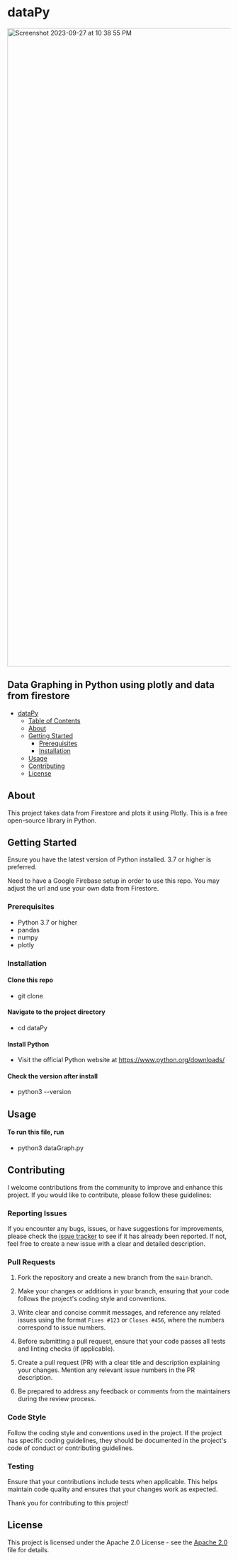 # dataPy

<img width="1440" alt="Screenshot 2023-09-27 at 10 38 55 PM" src="https://github.com/brandonadams21/dataPy/assets/91564475/72f21234-80d5-4f75-82b0-c609549e5c7c">

## Data Graphing in Python using plotly and data from firestore

- [dataPy](#dataPy)
  - [Table of Contents](#table-of-contents)
  - [About](#about)
  - [Getting Started](#getting-started)
    - [Prerequisites](#prerequisites)
    - [Installation](#installation)
  - [Usage](#usage)
  - [Contributing](#contributing)
  - [License](#license)

## About

This project takes data from Firestore and plots it using Plotly. This is a free open-source library in Python.

## Getting Started

Ensure you have the latest version of Python installed. 3.7 or higher is preferred.

Need to have a Google Firebase setup in order to use this repo. You may adjust the url and use your own data from Firestore.

### Prerequisites 

- Python 3.7 or higher
- pandas
- numpy
- plotly

### Installation

#### Clone this repo
- git clone

#### Navigate to the project directory
- cd dataPy

#### Install Python
- Visit the official Python website at https://www.python.org/downloads/

#### Check the version after install
- python3 --version

## Usage 

#### To run this file, run 
- python3 dataGraph.py

## Contributing

I welcome contributions from the community to improve and enhance this project. If you would like to contribute, please follow these guidelines:

### Reporting Issues

If you encounter any bugs, issues, or have suggestions for improvements, please check the [issue tracker](https://github.com/brandonadams21/dataPy/issues) to see if it has already been reported. If not, feel free to create a new issue with a clear and detailed description.

### Pull Requests

1. Fork the repository and create a new branch from the `main` branch.

2. Make your changes or additions in your branch, ensuring that your code follows the project's coding style and conventions.

3. Write clear and concise commit messages, and reference any related issues using the format `Fixes #123` or `Closes #456`, where the numbers correspond to issue numbers.

4. Before submitting a pull request, ensure that your code passes all tests and linting checks (if applicable).

5. Create a pull request (PR) with a clear title and description explaining your changes. Mention any relevant issue numbers in the PR description.

6. Be prepared to address any feedback or comments from the maintainers during the review process.

### Code Style

Follow the coding style and conventions used in the project. If the project has specific coding guidelines, they should be documented in the project's code of conduct or contributing guidelines.

### Testing

Ensure that your contributions include tests when applicable. This helps maintain code quality and ensures that your changes work as expected.

Thank you for contributing to this project!

## License

This project is licensed under the Apache 2.0 License - see the [Apache 2.0](LICENSE) file for details.
